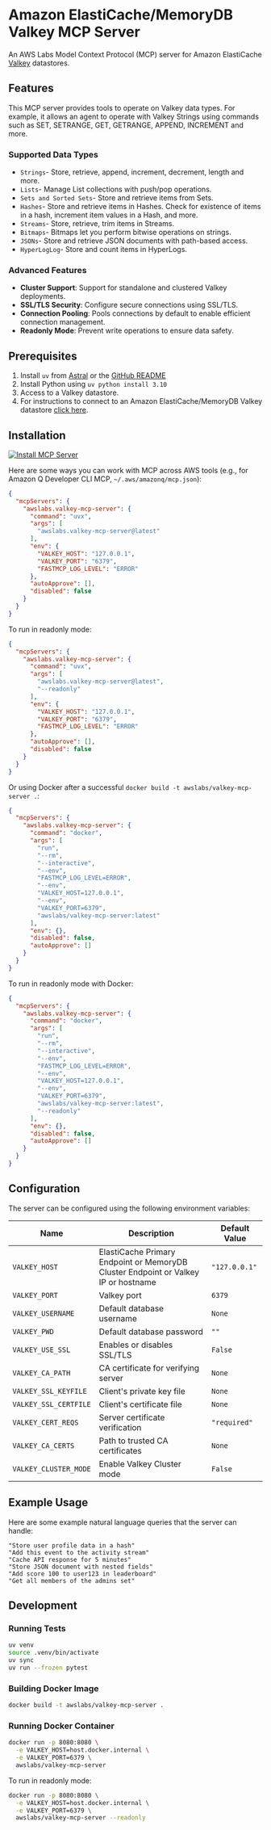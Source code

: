 # Amazon ElastiCache/MemoryDB Valkey MCP Server

An AWS Labs Model Context Protocol (MCP) server for Amazon ElastiCache [Valkey](https://valkey.io/) datastores.

## Features
This MCP server provides tools to operate on Valkey data types. For example, it allows an agent to operate with Valkey Strings using commands such as SET, SETRANGE, GET, GETRANGE, APPEND, INCREMENT and more.

### Supported Data Types
- `Strings`- Store, retrieve, append, increment, decrement, length and more.
- `Lists`- Manage List collections with push/pop operations.
- `Sets and Sorted Sets`- Store and retrieve items from Sets.
- `Hashes`- Store and retrieve items in Hashes. Check for existence of items in a hash, increment item values in a Hash, and more.
- `Streams`- Store, retrieve, trim items in Streams.
- `Bitmaps`- Bitmaps let you perform bitwise operations on strings.
- `JSONs`- Store and retrieve JSON documents with path-based access.
- `HyperLogLog`- Store and count items in HyperLogs.

### Advanced Features
- **Cluster Support**: Support for standalone and clustered Valkey deployments.
- **SSL/TLS Security**: Configure secure connections using SSL/TLS.
- **Connection Pooling**: Pools connections by default to enable efficient connection management.
- **Readonly Mode**: Prevent write operations to ensure data safety.

## Prerequisites

1. Install `uv` from [Astral](https://docs.astral.sh/uv/getting-started/installation/) or the [GitHub README](https://github.com/astral-sh/uv#installation)
2. Install Python using `uv python install 3.10`
3. Access to a Valkey datastore.
4. For instructions to connect to an Amazon ElastiCache/MemoryDB Valkey datastore [click here](https://github.com/awslabs/mcp/blob/main/src/valkey-mcp-server/ELASTICACHECONNECT.md).


## Installation

[![Install MCP Server](https://cursor.com/deeplink/mcp-install-light.svg)](https://cursor.com/install-mcp?name=awslabs.valkey-mcp-server&config=eyJjb21tYW5kIjoidXZ4IGF3c2xhYnMudmFsa2V5LW1jcC1zZXJ2ZXJAbGF0ZXN0IiwiZW52Ijp7IlZBTEtFWV9IT1NUIjoiMTI3LjAuMC4xIiwiVkFMS0VZX1BPUlQiOiI2Mzc5IiwiRkFTVE1DUF9MT0dfTEVWRUwiOiJFUlJPUiJ9LCJhdXRvQXBwcm92ZSI6W10sImRpc2FibGVkIjpmYWxzZX0%3D)

Here are some ways you can work with MCP across AWS tools (e.g., for Amazon Q Developer CLI MCP, `~/.aws/amazonq/mcp.json`):

```json
{
  "mcpServers": {
    "awslabs.valkey-mcp-server": {
      "command": "uvx",
      "args": [
        "awslabs.valkey-mcp-server@latest"
      ],
      "env": {
        "VALKEY_HOST": "127.0.0.1",
        "VALKEY_PORT": "6379",
        "FASTMCP_LOG_LEVEL": "ERROR"
      },
      "autoApprove": [],
      "disabled": false
    }
  }
}
```

To run in readonly mode:

```json
{
  "mcpServers": {
    "awslabs.valkey-mcp-server": {
      "command": "uvx",
      "args": [
        "awslabs.valkey-mcp-server@latest",
        "--readonly"
      ],
      "env": {
        "VALKEY_HOST": "127.0.0.1",
        "VALKEY_PORT": "6379",
        "FASTMCP_LOG_LEVEL": "ERROR"
      },
      "autoApprove": [],
      "disabled": false
    }
  }
}
```

Or using Docker after a successful `docker build -t awslabs/valkey-mcp-server .`:

```json
{
  "mcpServers": {
    "awslabs.valkey-mcp-server": {
      "command": "docker",
      "args": [
        "run",
        "--rm",
        "--interactive",
        "--env",
        "FASTMCP_LOG_LEVEL=ERROR",
        "--env",
        "VALKEY_HOST=127.0.0.1",
        "--env",
        "VALKEY_PORT=6379",
        "awslabs/valkey-mcp-server:latest"
      ],
      "env": {},
      "disabled": false,
      "autoApprove": []
    }
  }
}
```

To run in readonly mode with Docker:

```json
{
  "mcpServers": {
    "awslabs.valkey-mcp-server": {
      "command": "docker",
      "args": [
        "run",
        "--rm",
        "--interactive",
        "--env",
        "FASTMCP_LOG_LEVEL=ERROR",
        "--env",
        "VALKEY_HOST=127.0.0.1",
        "--env",
        "VALKEY_PORT=6379",
        "awslabs/valkey-mcp-server:latest",
        "--readonly"
      ],
      "env": {},
      "disabled": false,
      "autoApprove": []
    }
  }
}
```

## Configuration

The server can be configured using the following environment variables:

| Name | Description | Default Value |
|------|-------------|---------------|
| `VALKEY_HOST` | ElastiCache Primary Endpoint or MemoryDB Cluster Endpoint or Valkey IP or hostname | `"127.0.0.1"` |
| `VALKEY_PORT` | Valkey port | `6379` |
| `VALKEY_USERNAME` | Default database username | `None` |
| `VALKEY_PWD` | Default database password | `""` |
| `VALKEY_USE_SSL` | Enables or disables SSL/TLS | `False` |
| `VALKEY_CA_PATH` | CA certificate for verifying server | `None` |
| `VALKEY_SSL_KEYFILE` | Client's private key file | `None` |
| `VALKEY_SSL_CERTFILE` | Client's certificate file | `None` |
| `VALKEY_CERT_REQS` | Server certificate verification | `"required"` |
| `VALKEY_CA_CERTS` | Path to trusted CA certificates | `None` |
| `VALKEY_CLUSTER_MODE` | Enable Valkey Cluster mode | `False` |

## Example Usage

Here are some example natural language queries that the server can handle:

```
"Store user profile data in a hash"
"Add this event to the activity stream"
"Cache API response for 5 minutes"
"Store JSON document with nested fields"
"Add score 100 to user123 in leaderboard"
"Get all members of the admins set"
```

## Development

### Running Tests
```bash
uv venv
source .venv/bin/activate
uv sync
uv run --frozen pytest
```

### Building Docker Image
```bash
docker build -t awslabs/valkey-mcp-server .
```

### Running Docker Container
```bash
docker run -p 8080:8080 \
  -e VALKEY_HOST=host.docker.internal \
  -e VALKEY_PORT=6379 \
  awslabs/valkey-mcp-server
```

To run in readonly mode:
```bash
docker run -p 8080:8080 \
  -e VALKEY_HOST=host.docker.internal \
  -e VALKEY_PORT=6379 \
  awslabs/valkey-mcp-server --readonly
```
